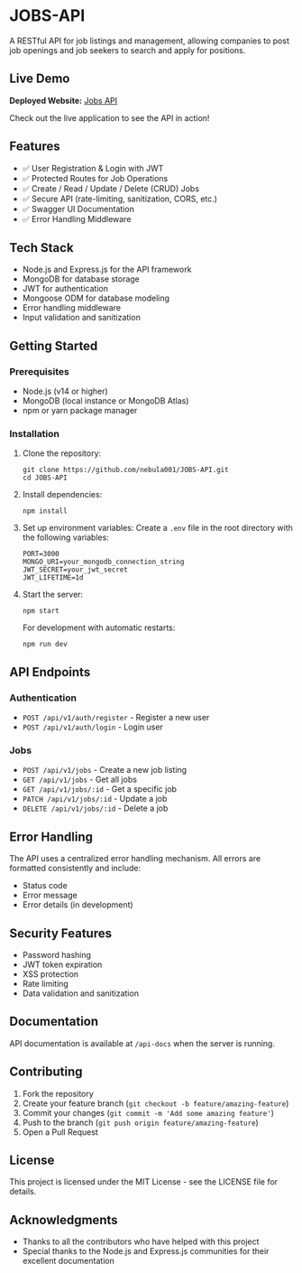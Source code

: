 # JOBS-API

A RESTful API for job listings and management, allowing companies to post job openings and job seekers to search and apply for positions.

## Live Demo

**Deployed Website:** [Jobs API](https://jobs-api-url.com)

Check out the live application to see the API in action!

## Features

- ✅ User Registration & Login with JWT
- ✅ Protected Routes for Job Operations
- ✅ Create / Read / Update / Delete (CRUD) Jobs
- ✅ Secure API (rate-limiting, sanitization, CORS, etc.)
- ✅ Swagger UI Documentation
- ✅ Error Handling Middleware

## Tech Stack

- Node.js and Express.js for the API framework
- MongoDB for database storage
- JWT for authentication
- Mongoose ODM for database modeling
- Error handling middleware
- Input validation and sanitization

## Getting Started

### Prerequisites

- Node.js (v14 or higher)
- MongoDB (local instance or MongoDB Atlas)
- npm or yarn package manager

### Installation

1. Clone the repository:

   ```
   git clone https://github.com/nebula001/JOBS-API.git
   cd JOBS-API
   ```

2. Install dependencies:

   ```
   npm install
   ```

3. Set up environment variables:
   Create a `.env` file in the root directory with the following variables:

   ```
   PORT=3000
   MONGO_URI=your_mongodb_connection_string
   JWT_SECRET=your_jwt_secret
   JWT_LIFETIME=1d
   ```

4. Start the server:

   ```
   npm start
   ```

   For development with automatic restarts:

   ```
   npm run dev
   ```

## API Endpoints

### Authentication

- `POST /api/v1/auth/register` - Register a new user
- `POST /api/v1/auth/login` - Login user

### Jobs

- `POST /api/v1/jobs` - Create a new job listing
- `GET /api/v1/jobs` - Get all jobs
- `GET /api/v1/jobs/:id` - Get a specific job
- `PATCH /api/v1/jobs/:id` - Update a job
- `DELETE /api/v1/jobs/:id` - Delete a job

## Error Handling

The API uses a centralized error handling mechanism. All errors are formatted consistently and include:

- Status code
- Error message
- Error details (in development)

## Security Features

- Password hashing
- JWT token expiration
- XSS protection
- Rate limiting
- Data validation and sanitization

## Documentation

API documentation is available at `/api-docs` when the server is running.

## Contributing

1. Fork the repository
2. Create your feature branch (`git checkout -b feature/amazing-feature`)
3. Commit your changes (`git commit -m 'Add some amazing feature'`)
4. Push to the branch (`git push origin feature/amazing-feature`)
5. Open a Pull Request

## License

This project is licensed under the MIT License - see the LICENSE file for details.

## Acknowledgments

- Thanks to all the contributors who have helped with this project
- Special thanks to the Node.js and Express.js communities for their excellent documentation
